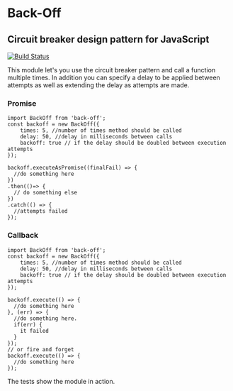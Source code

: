 # Back-Off
## Circuit breaker design pattern for JavaScript
[![Build Status](https://travis-ci.org/Kevnz/back-off.svg?branch=master)](https://travis-ci.org/Kevnz/back-off)

This module let's you use the circuit breaker pattern and call a function multiple times. In addition you can specify a delay to be applied between attempts as well as extending the delay as attempts are made.

### Promise
```
import BackOff from 'back-off';
const backoff = new BackOff({ 
    times: 5, //number of times method should be called
    delay: 50, //delay in milliseconds between calls
    backoff: true // if the delay should be doubled between execution attempts
});

backoff.executeAsPromise((finalFail) => {
  //do something here
})
.then(()=> {
  // do something else
})
.catch(() => {
  //attempts failed
});

```

### Callback
```
import BackOff from 'back-off';
const backoff = new BackOff({ 
    times: 5, //number of times method should be called
    delay: 50, //delay in milliseconds between calls
    backoff: true // if the delay should be doubled between execution attempts
});

backoff.execute(() => {
  //do something here
}, (err) => {
  //do something here.
  if(err) {
    it failed
  }
});
// or fire and forget
backoff.execute(() => {
  //do something here
});
```

The tests show the module in action.
